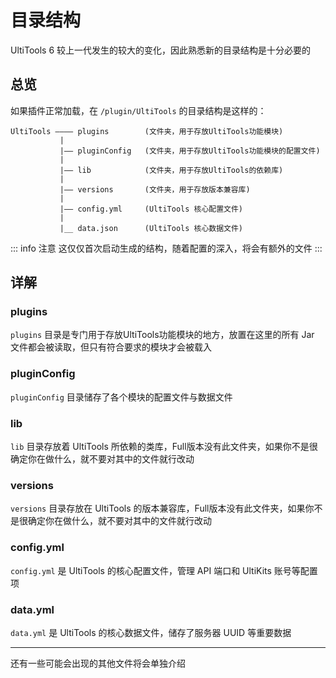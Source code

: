 # 目录结构

UltiTools 6 较上一代发生的较大的变化，因此熟悉新的目录结构是十分必要的

## 总览

如果插件正常加载，在 ` /plugin/UltiTools ` 的目录结构是这样的：

```
UltiTools ———— plugins        (文件夹，用于存放UltiTools功能模块)
           |
           |—— pluginConfig   (文件夹，用于存放UltiTools功能模块的配置文件)
           |
           |—— lib            (文件夹，用于存放UltiTools的依赖库)
           |
           |—— versions       (文件夹，用于存放版本兼容库)
           |
           |—— config.yml     (UltiTools 核心配置文件)
           |
           |__ data.json      (UltiTools 核心数据文件)
```

::: info 注意
这仅仅首次启动生成的结构，随着配置的深入，将会有额外的文件
:::

## 详解

### plugins

` plugins ` 目录是专门用于存放UltiTools功能模块的地方，放置在这里的所有 Jar 文件都会被读取，但只有符合要求的模块才会被载入

### pluginConfig

` pluginConfig ` 目录储存了各个模块的配置文件与数据文件

### lib

` lib ` 目录存放着 UltiTools 所依赖的类库，Full版本没有此文件夹，如果你不是很确定你在做什么，就不要对其中的文件就行改动

### versions

` versions ` 目录存放在 UltiTools 的版本兼容库，Full版本没有此文件夹，如果你不是很确定你在做什么，就不要对其中的文件就行改动

### config.yml

` config.yml ` 是 UltiTools 的核心配置文件，管理 API 端口和 UltiKits 账号等配置项

### data.yml

` data.yml ` 是 UltiTools 的核心数据文件，储存了服务器 UUID 等重要数据

---

还有一些可能会出现的其他文件将会单独介绍